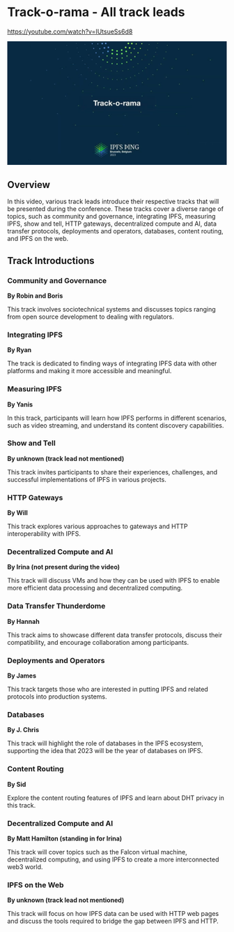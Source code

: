 # Track-o-rama - All track leads

<https://youtube.com/watch?v=IUtsueSs6d8>

![image for Track-o-rama - All track leads](/thing23/IUtsueSs6d8.jpg)

## Overview

In this video, various track leads introduce their respective tracks that will be presented during the conference. These tracks cover a diverse range of topics, such as community and governance, integrating IPFS, measuring IPFS, show and tell, HTTP gateways, decentralized compute and AI, data transfer protocols, deployments and operators, databases, content routing, and IPFS on the web.

## Track Introductions

### Community and Governance

**By Robin and Boris**

This track involves sociotechnical systems and discusses topics ranging from open source development to dealing with regulators.

### Integrating IPFS

**By Ryan**

The track is dedicated to finding ways of integrating IPFS data with other platforms and making it more accessible and meaningful.

### Measuring IPFS

**By Yanis**

In this track, participants will learn how IPFS performs in different scenarios, such as video streaming, and understand its content discovery capabilities.

### Show and Tell

**By unknown (track lead not mentioned)**

This track invites participants to share their experiences, challenges, and successful implementations of IPFS in various projects.

### HTTP Gateways

**By Will**

This track explores various approaches to gateways and HTTP interoperability with IPFS.

### Decentralized Compute and AI

**By Irina (not present during the video)**

This track will discuss VMs and how they can be used with IPFS to enable more efficient data processing and decentralized computing.

### Data Transfer Thunderdome

**By Hannah**

This track aims to showcase different data transfer protocols, discuss their compatibility, and encourage collaboration among participants.

### Deployments and Operators

**By James**

This track targets those who are interested in putting IPFS and related protocols into production systems.

### Databases

**By J. Chris**

This track will highlight the role of databases in the IPFS ecosystem, supporting the idea that 2023 will be the year of databases on IPFS.

### Content Routing

**By Sid**

Explore the content routing features of IPFS and learn about DHT privacy in this track.

### Decentralized Compute and AI

**By Matt Hamilton (standing in for Irina)**

This track will cover topics such as the Falcon virtual machine, decentralized computing, and using IPFS to create a more interconnected web3 world.

### IPFS on the Web

**By unknown (track lead not mentioned)**

This track will focus on how IPFS data can be used with HTTP web pages and discuss the tools required to bridge the gap between IPFS and HTTP.